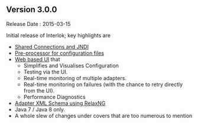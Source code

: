 ## Version 3.0.0 ##

Release Date : 2015-03-15

Initial release of Interlok; key highlights are

- [Shared Connections and JNDI](/pages/user-guide/adapter-jndi-guide)
- [Pre-processor for configuration files](/pages/advanced/advanced-configuration-pre-processors)
- [Web based UI](/pages/ui/ui-introduction) that
    - Simplifies and Visualises Configuration
    - Testing via the UI.
    - Real-time monitoring of multiple adapters.
    - Real-time monitoring on failures (with the chance to retry directly from the UI).
    - Performance Diagnostics
- [Adapter XML Schema using RelaxNG](/pages/advanced/advanced-configuration-pre-processors#schema-validation)
- Java 7 / Java 8 only.
- A whole slew of changes under covers that are too numerous to mention